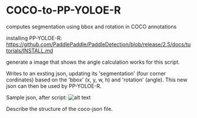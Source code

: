 # COCO-to-PP-YOLOE-R
computes segmentation using bbox and rotation in COCO annotations

installing PP-YOLOE-R:
https://github.com/PaddlePaddle/PaddleDetection/blob/release/2.5/docs/tutorials/INSTALL.md

generate a image that shows the angle calculation works for this script. 

Writes to an exsting json, updating its 'segmentation' (four corner cordinates) based on the 'bbox' (x, y, w, h) and 'rotation' (angle). This new json can then be used by PP-YOLOE-R.

Sample json, after script:
![alt text](https://github.com/FishStalkers/COCO-to-PP-YOLOE-R/blob/main/Images/samplefile.PNG)

Describe the structure of the coco-json file. 

